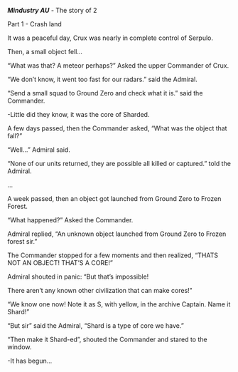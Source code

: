 ***Mindustry AU*** - The story of 2

Part 1 - Crash land 

It was a peaceful day, Crux was nearly in complete control of Serpulo. 

Then, a small object fell...

“What was that? A meteor perhaps?” Asked the upper Commander of Crux.

“We don’t know, it went too fast for our radars.” said the Admiral.

“Send a small squad to Ground Zero and check what it is.” said the Commander.

-Little did they know, it was the core of Sharded.

A few days passed, then the Commander asked, “What was the object that fall?”

“Well...” Admiral said.

“None of our units returned, they are possible all killed or captured.” told the Admiral.

...

A week passed, then an object got launched from Ground Zero to Frozen Forest.

“What happened?” Asked the Commander.

Admiral replied, “An unknown object launched from Ground Zero to Frozen forest sir.”

The Commander stopped for a few moments and then realized, “THATS NOT AN OBJECT! THAT’S A CORE!”

Admiral shouted in panic: “But that’s impossible!

There aren’t any known other civilization that can make cores!”

“We know one now! Note it as S, with yellow, in the archive Captain. Name it Shard!”

“But sir” said the Admiral, “Shard is a type of core we have.”

“Then make it Shard-ed”, shouted the Commander and stared to the window.

-It has begun...
